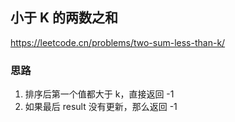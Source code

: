 ## 小于 K 的两数之和

<https://leetcode.cn/problems/two-sum-less-than-k/>

### 思路

1. 排序后第一个值都大于 k，直接返回 -1
2. 如果最后 result 没有更新，那么返回 -1

